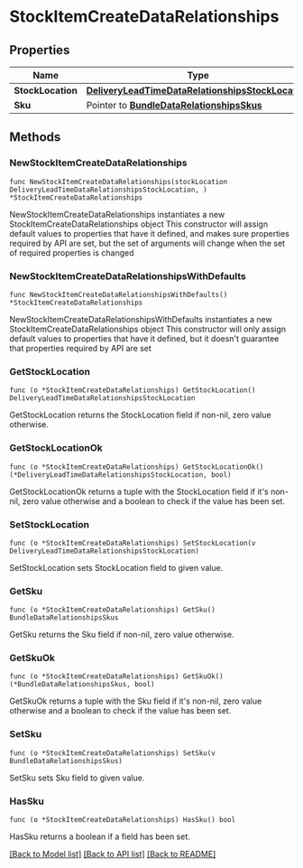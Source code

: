 # StockItemCreateDataRelationships

## Properties

Name | Type | Description | Notes
------------ | ------------- | ------------- | -------------
**StockLocation** | [**DeliveryLeadTimeDataRelationshipsStockLocation**](DeliveryLeadTimeDataRelationshipsStockLocation.md) |  | 
**Sku** | Pointer to [**BundleDataRelationshipsSkus**](BundleDataRelationshipsSkus.md) |  | [optional] 

## Methods

### NewStockItemCreateDataRelationships

`func NewStockItemCreateDataRelationships(stockLocation DeliveryLeadTimeDataRelationshipsStockLocation, ) *StockItemCreateDataRelationships`

NewStockItemCreateDataRelationships instantiates a new StockItemCreateDataRelationships object
This constructor will assign default values to properties that have it defined,
and makes sure properties required by API are set, but the set of arguments
will change when the set of required properties is changed

### NewStockItemCreateDataRelationshipsWithDefaults

`func NewStockItemCreateDataRelationshipsWithDefaults() *StockItemCreateDataRelationships`

NewStockItemCreateDataRelationshipsWithDefaults instantiates a new StockItemCreateDataRelationships object
This constructor will only assign default values to properties that have it defined,
but it doesn't guarantee that properties required by API are set

### GetStockLocation

`func (o *StockItemCreateDataRelationships) GetStockLocation() DeliveryLeadTimeDataRelationshipsStockLocation`

GetStockLocation returns the StockLocation field if non-nil, zero value otherwise.

### GetStockLocationOk

`func (o *StockItemCreateDataRelationships) GetStockLocationOk() (*DeliveryLeadTimeDataRelationshipsStockLocation, bool)`

GetStockLocationOk returns a tuple with the StockLocation field if it's non-nil, zero value otherwise
and a boolean to check if the value has been set.

### SetStockLocation

`func (o *StockItemCreateDataRelationships) SetStockLocation(v DeliveryLeadTimeDataRelationshipsStockLocation)`

SetStockLocation sets StockLocation field to given value.


### GetSku

`func (o *StockItemCreateDataRelationships) GetSku() BundleDataRelationshipsSkus`

GetSku returns the Sku field if non-nil, zero value otherwise.

### GetSkuOk

`func (o *StockItemCreateDataRelationships) GetSkuOk() (*BundleDataRelationshipsSkus, bool)`

GetSkuOk returns a tuple with the Sku field if it's non-nil, zero value otherwise
and a boolean to check if the value has been set.

### SetSku

`func (o *StockItemCreateDataRelationships) SetSku(v BundleDataRelationshipsSkus)`

SetSku sets Sku field to given value.

### HasSku

`func (o *StockItemCreateDataRelationships) HasSku() bool`

HasSku returns a boolean if a field has been set.


[[Back to Model list]](../README.md#documentation-for-models) [[Back to API list]](../README.md#documentation-for-api-endpoints) [[Back to README]](../README.md)


